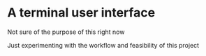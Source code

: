 # A terminal user interface

Not sure of the purpose of this right now

Just experimenting with the workflow and feasibility of this project